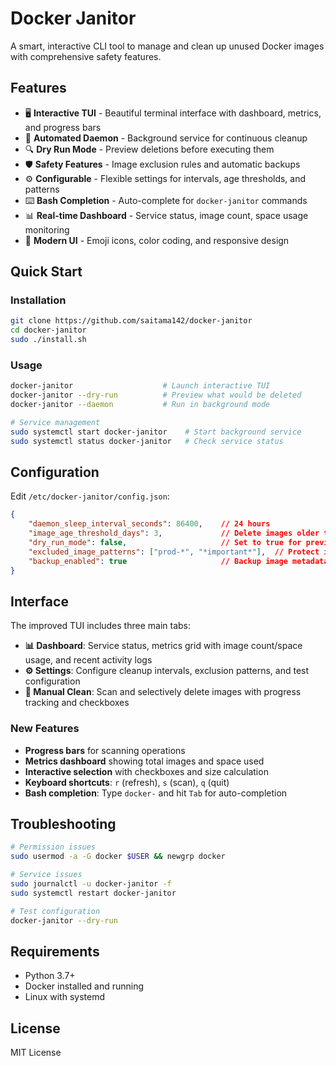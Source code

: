 # Docker Janitor

A smart, interactive CLI tool to manage and clean up unused Docker images with comprehensive safety features.

## Features

- 🖥️ **Interactive TUI** - Beautiful terminal interface with dashboard, metrics, and progress bars
- 🤖 **Automated Daemon** - Background service for continuous cleanup
- 🔍 **Dry Run Mode** - Preview deletions before executing them
- 🛡️ **Safety Features** - Image exclusion rules and automatic backups
- ⚙️ **Configurable** - Flexible settings for intervals, age thresholds, and patterns
- ⌨️ **Bash Completion** - Auto-complete for `docker-janitor` commands
- 📊 **Real-time Dashboard** - Service status, image count, space usage monitoring
- 🎨 **Modern UI** - Emoji icons, color coding, and responsive design

## Quick Start

### Installation
```bash
git clone https://github.com/saitama142/docker-janitor
cd docker-janitor
sudo ./install.sh
```

### Usage
```bash
docker-janitor                    # Launch interactive TUI
docker-janitor --dry-run          # Preview what would be deleted
docker-janitor --daemon           # Run in background mode

# Service management
sudo systemctl start docker-janitor    # Start background service
sudo systemctl status docker-janitor   # Check service status
```

## Configuration

Edit `/etc/docker-janitor/config.json`:

```json
{
    "daemon_sleep_interval_seconds": 86400,    // 24 hours
    "image_age_threshold_days": 3,             // Delete images older than 3 days
    "dry_run_mode": false,                     // Set to true for preview-only
    "excluded_image_patterns": ["prod-*", "*important*"],  // Protect images
    "backup_enabled": true                     // Backup image metadata before deletion
}
```

## Interface

The improved TUI includes three main tabs:
- **📊 Dashboard**: Service status, metrics grid with image count/space usage, and recent activity logs
- **⚙️ Settings**: Configure cleanup intervals, exclusion patterns, and test configuration  
- **🧹 Manual Clean**: Scan and selectively delete images with progress tracking and checkboxes

### New Features
- **Progress bars** for scanning operations
- **Metrics dashboard** showing total images and space used
- **Interactive selection** with checkboxes and size calculation
- **Keyboard shortcuts**: `r` (refresh), `s` (scan), `q` (quit)
- **Bash completion**: Type `docker-` and hit `Tab` for auto-completion

## Troubleshooting

```bash
# Permission issues
sudo usermod -a -G docker $USER && newgrp docker

# Service issues
sudo journalctl -u docker-janitor -f
sudo systemctl restart docker-janitor

# Test configuration
docker-janitor --dry-run
```

## Requirements

- Python 3.7+
- Docker installed and running
- Linux with systemd

## License

MIT License
